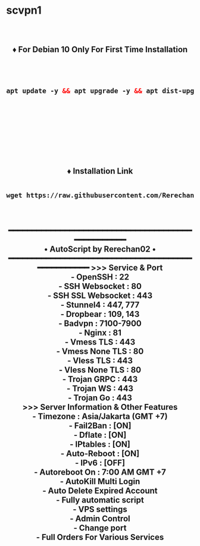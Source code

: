 # scvpn1

<!DOCTYPE html>

<h2 align="center">

<br>

♦️ For Debian 10 Only For First Time Installation <br>

<br>

  

  ```html

 apt update -y && apt upgrade -y && apt dist-upgrade -y && reboot

  ```

<br>

<br>

<br>

<br>

<br>

<br>

♦️ Installation Link<br>

  ```html

wget https://raw.githubusercontent.com/Rerechan02/rerechan09/main/setup.sh && chmod +x setup.sh && ./setup.sh

  ```

<br>

<br>
━━━━━━━━━━━━━━━━━━━━━━━━━━━━━━━━━━━━━━━━━━━━━━━━━━<br>                            • AutoScript by Rerechan02 •    <br>                              ━━━━━━━━━━━━━━━━━━━━━━━━━━━━━━━━━━━━━━━━━━━━━━━━━━                      >>> Service & Port<br>                                                    - OpenSSH            : 22 <br>                                            - SSH Websocket      : 80 <br>                                            - SSH SSL Websocket  : 443  <br>                                          - Stunnel4           :  447, 777  <br>                                    - Dropbear           : 109, 143 <br>                                      - Badvpn             : 7100-7900  <br>                                    - Nginx              : 81 <br>                                            - Vmess TLS          : 443 <br>                                           - Vmess None TLS     : 80 <br>                                            - Vless TLS          : 443 <br>                                           - Vless None TLS     : 80  <br>                                           - Trojan GRPC        : 443  <br>                                          - Trojan WS          : 443  <br>                                          - Trojan Go          : 443  <br>                                                                                                                >>> Server Information & Other Features<br>                             - Timezone           : Asia/Jakarta (GMT +7)<br>
- Fail2Ban           : [ON]<br>
   - Dflate             : [ON]<br>                                          - IPtables           : [ON]<br>
   - Auto-Reboot        : [ON]<br>
   - IPv6               : [OFF]<br>                                       - Autoreboot On      : 7:00 AM GMT +7<br>
   - AutoKill Multi Login<br>
   - Auto Delete Expired Account<br>
   - Fully automatic script<br>
   - VPS settings<br>
   - Admin Control<br>
   - Change port<br>
   - Full Orders For Various Services<br>
<br>
</b>